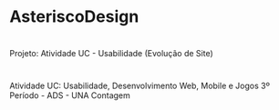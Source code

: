 # AsteriscoDesign
#
Projeto: Atividade UC - Usabilidade (Evolução de Site)
#
Atividade UC: Usabilidade, Desenvolvimento Web, Mobile e Jogos 3º Período - ADS - UNA Contagem
